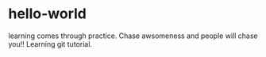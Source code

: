 # hello-world
learning comes through practice.
Chase awsomeness and people will chase you!!
Learning git tutorial.
